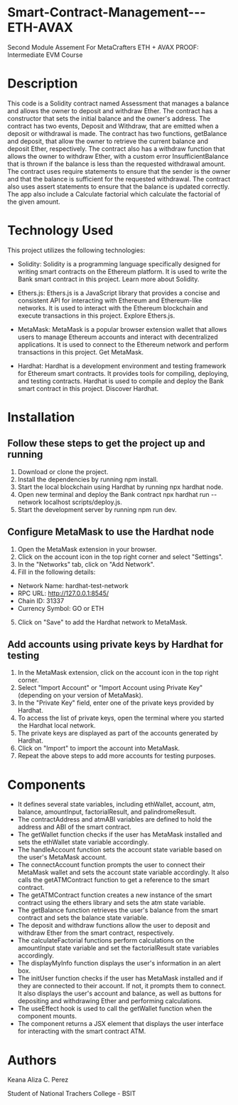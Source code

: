 # Smart-Contract-Management---ETH-AVAX
Second Module Assement For MetaCrafters ETH + AVAX PROOF: Intermediate EVM Course

# Description
This code is a Solidity contract named Assessment that manages a balance and allows the owner to deposit and withdraw Ether. The contract has a constructor that sets the initial balance and the owner's address. The contract has two events, Deposit and Withdraw, that are emitted when a deposit or withdrawal is made. The contract has two functions, getBalance and deposit, that allow the owner to retrieve the current balance and deposit Ether, respectively. The contract also has a withdraw function that allows the owner to withdraw Ether, with a custom error InsufficientBalance that is thrown if the balance is less than the requested withdrawal amount. The contract uses require statements to ensure that the sender is the owner and that the balance is sufficient for the requested withdrawal. The contract also uses assert statements to ensure that the balance is updated correctly. The app also include a Calculate factorial which calculate the factorial of the given amount.

# Technology Used
This project utilizes the following technologies:

* Solidity: Solidity is a programming language specifically designed for writing smart contracts on the Ethereum platform. It is used to write the Bank smart contract in this project. Learn more about Solidity.

* Ethers.js: Ethers.js is a JavaScript library that provides a concise and consistent API for interacting with Ethereum and Ethereum-like networks. It is used to interact with the Ethereum blockchain and execute transactions in this project. Explore Ethers.js.

* MetaMask: MetaMask is a popular browser extension wallet that allows users to manage Ethereum accounts and interact with decentralized applications. It is used to connect to the Ethereum network and perform transactions in this project. Get MetaMask.

* Hardhat: Hardhat is a development environment and testing framework for Ethereum smart contracts. It provides tools for compiling, deploying, and testing contracts. Hardhat is used to compile and deploy the Bank smart contract in this project. Discover Hardhat.

# Installation
## Follow these steps to get the project up and running 
1. Download or clone the project.
2. Install the dependencies by running npm install.
3. Start the local blockchain using Hardhat by running npx hardhat node.
4. Open new terminal and deploy the Bank contract npx hardhat run --network localhost scripts/deploy.js.
5. Start the development server by running npm run dev.
## Configure MetaMask to use the Hardhat node 
1. Open the MetaMask extension in your browser.
2. Click on the account icon in the top right corner and select "Settings".
3. In the "Networks" tab, click on "Add Network".
4. Fill in the following details:
* Network Name: hardhat-test-network
* RPC URL: http://127.0.0.1:8545/
* Chain ID: 31337
* Currency Symbol: GO or ETH
5. Click on "Save" to add the Hardhat network to MetaMask.

## Add accounts using private keys by Hardhat for testing 
1. In the MetaMask extension, click on the account icon in the top right corner.
2. Select "Import Account" or "Import Account using Private Key" (depending on your version of MetaMask).
3. In the "Private Key" field, enter one of the private keys provided by Hardhat.
4. To access the list of private keys, open the terminal where you started the Hardhat local network.
5. The private keys are displayed as part of the accounts generated by Hardhat.
6. Click on "Import" to import the account into MetaMask.
7. Repeat the above steps to add more accounts for testing purposes.
   
# Components 
* It defines several state variables, including ethWallet, account, atm, balance, amountInput, factorialResult, and palindromeResult.
* The contractAddress and atmABI variables are defined to hold the address and ABI of the smart contract.
* The getWallet function checks if the user has MetaMask installed and sets the ethWallet state variable accordingly.
* The handleAccount function sets the account state variable based on the user's MetaMask account.
* The connectAccount function prompts the user to connect their MetaMask wallet and sets the account state variable accordingly. It also calls the getATMContract function to get a reference to the smart contract.
* The getATMContract function creates a new instance of the smart contract using the ethers library and sets the atm state variable.
* The getBalance function retrieves the user's balance from the smart contract and sets the balance state variable.
* The deposit and withdraw functions allow the user to deposit and withdraw Ether from the smart contract, respectively.
* The calculateFactorial functions perform calculations on the amountInput state variable and set the factorialResult state variables accordingly.
* The displayMyInfo function displays the user's information in an alert box.
* The initUser function checks if the user has MetaMask installed and if they are connected to their account. If not, it prompts them to connect. It also displays the user's account and balance, as well as buttons for depositing and withdrawing Ether and performing calculations.
* The useEffect hook is used to call the getWallet function when the component mounts.
* The component returns a JSX element that displays the user interface for interacting with the smart contract ATM.

   
# Authors
Keana Aliza C. Perez

Student of National Trachers College - BSIT 
